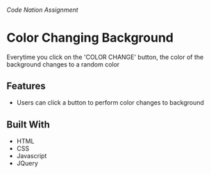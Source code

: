 
###### Code Nation Assignment ######

# Color Changing Background 

Everytime you click on the 'COLOR CHANGE' button, the color of the background changes to a random color


## Features ##
* Users can click a button to perform color changes to background


## Built With ##
* HTML
* CSS
* Javascript
* JQuery

